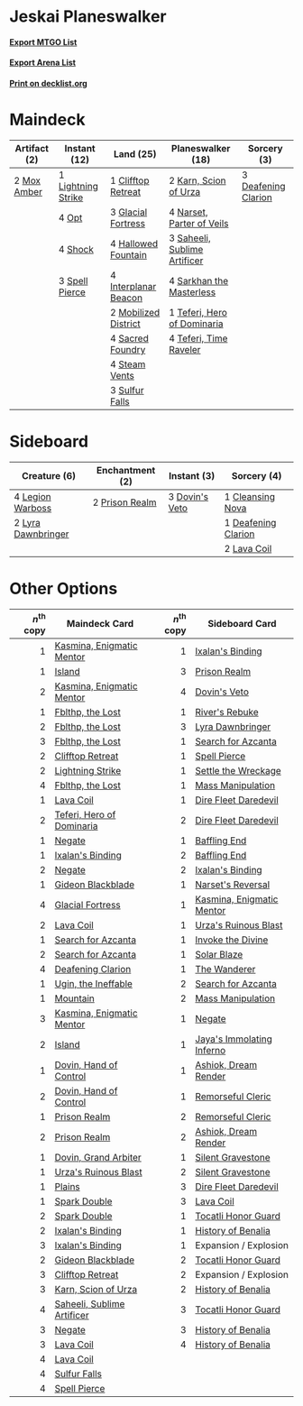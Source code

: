 # Jeskai Planeswalker

#### [Export MTGO List](../collection/Jeskai%20Planeswalker/Jeskai%20Planeswalker.txt)
#### [Export Arena List](../collection/Jeskai%20Planeswalker/Jeskai%20Planeswalker_arena.txt)
#### [Print on decklist.org](http://decklist.org/?deckmain=1%09Clifftop%20Retreat%0A3%09Deafening%20Clarion%0A3%09Glacial%20Fortress%0A4%09Hallowed%20Fountain%0A4%09Interplanar%20Beacon%0A2%09Karn,%20Scion%20of%20Urza%0A1%09Lightning%20Strike%0A2%09Mobilized%20District%0A2%09Mox%20Amber%0A4%09Narset,%20Parter%20of%20Veils%0A4%09Opt%0A4%09Sacred%20Foundry%0A3%09Saheeli,%20Sublime%20Artificer%0A4%09Sarkhan%20the%20Masterless%0A4%09Shock%0A3%09Spell%20Pierce%0A4%09Steam%20Vents%0A3%09Sulfur%20Falls%0A1%09Teferi,%20Hero%20of%20Dominaria%0A4%09Teferi,%20Time%20Raveler&deckside=1%09Cleansing%20Nova%0A1%09Deafening%20Clarion%0A3%09Dovin's%20Veto%0A2%09Lava%20Coil%0A4%09Legion%20Warboss%0A2%09Lyra%20Dawnbringer%0A2%09Prison%20Realm)
# Maindeck

|                                     Artifact (2)                                     |                                        Instant (12)                                         |                                           Land (25)                                           |                                           Planeswalker (18)                                           |                                         Sorcery (3)                                          |
|--------------------------------------------------------------------------------------|---------------------------------------------------------------------------------------------|-----------------------------------------------------------------------------------------------|-------------------------------------------------------------------------------------------------------|----------------------------------------------------------------------------------------------|
|2 [Mox Amber](http://gatherer.wizards.com/Pages/Card/Details.aspx?multiverseid=443112)|1 [Lightning Strike](http://gatherer.wizards.com/Pages/Card/Details.aspx?multiverseid=383299)|1 [Clifftop Retreat](http://gatherer.wizards.com/Pages/Card/Details.aspx?multiverseid=443127)  |2 [Karn, Scion of Urza](http://gatherer.wizards.com/Pages/Card/Details.aspx?multiverseid=442889)       |3 [Deafening Clarion](http://gatherer.wizards.com/Pages/Card/Details.aspx?multiverseid=452915)|
|                                                                                      |4 [Opt](http://gatherer.wizards.com/Pages/Card/Details.aspx?multiverseid=442948)             |3 [Glacial Fortress](http://gatherer.wizards.com/Pages/Card/Details.aspx?multiverseid=190562)  |4 [Narset, Parter of Veils](http://gatherer.wizards.com/Pages/Card/Details.aspx?multiverseid=460988)   |                                                                                              |
|                                                                                      |4 [Shock](http://gatherer.wizards.com/Pages/Card/Details.aspx?multiverseid=129732)           |4 [Hallowed Fountain](http://gatherer.wizards.com/Pages/Card/Details.aspx?multiverseid=97071)  |3 [Saheeli, Sublime Artificer](http://gatherer.wizards.com/Pages/Card/Details.aspx?multiverseid=461161)|                                                                                              |
|                                                                                      |3 [Spell Pierce](http://gatherer.wizards.com/Pages/Card/Details.aspx?multiverseid=425876)    |4 [Interplanar Beacon](http://gatherer.wizards.com/Pages/Card/Details.aspx?multiverseid=461174)|4 [Sarkhan the Masterless](http://gatherer.wizards.com/Pages/Card/Details.aspx?multiverseid=461070)    |                                                                                              |
|                                                                                      |                                                                                             |2 [Mobilized District](http://gatherer.wizards.com/Pages/Card/Details.aspx?multiverseid=461176)|1 [Teferi, Hero of Dominaria](http://gatherer.wizards.com/Pages/Card/Details.aspx?multiverseid=443095) |                                                                                              |
|                                                                                      |                                                                                             |4 [Sacred Foundry](http://gatherer.wizards.com/Pages/Card/Details.aspx?multiverseid=405106)    |4 [Teferi, Time Raveler](http://gatherer.wizards.com/Pages/Card/Details.aspx?multiverseid=461148)      |                                                                                              |
|                                                                                      |                                                                                             |4 [Steam Vents](http://gatherer.wizards.com/Pages/Card/Details.aspx?multiverseid=405109)       |                                                                                                       |                                                                                              |
|                                                                                      |                                                                                             |3 [Sulfur Falls](http://gatherer.wizards.com/Pages/Card/Details.aspx?multiverseid=443135)      |                                                                                                       |                                                                                              |


# Sideboard

|                                        Creature (6)                                         |                                     Enchantment (2)                                     |                                       Instant (3)                                       |                                         Sorcery (4)                                          |
|---------------------------------------------------------------------------------------------|-----------------------------------------------------------------------------------------|-----------------------------------------------------------------------------------------|----------------------------------------------------------------------------------------------|
|4 [Legion Warboss](http://gatherer.wizards.com/Pages/Card/Details.aspx?multiverseid=452859)  |2 [Prison Realm](http://gatherer.wizards.com/Pages/Card/Details.aspx?multiverseid=460953)|3 [Dovin's Veto](http://gatherer.wizards.com/Pages/Card/Details.aspx?multiverseid=461120)|1 [Cleansing Nova](http://gatherer.wizards.com/Pages/Card/Details.aspx?multiverseid=447145)   |
|2 [Lyra Dawnbringer](http://gatherer.wizards.com/Pages/Card/Details.aspx?multiverseid=442914)|                                                                                         |                                                                                         |1 [Deafening Clarion](http://gatherer.wizards.com/Pages/Card/Details.aspx?multiverseid=452915)|
|                                                                                             |                                                                                         |                                                                                         |2 [Lava Coil](http://gatherer.wizards.com/Pages/Card/Details.aspx?multiverseid=452858)        |


# Other Options

|*n*<sup>th</sup> copy|                                            Maindeck Card                                            |*n*<sup>th</sup> copy|                                           Sideboard Card                                           |
|--------------------:|-----------------------------------------------------------------------------------------------------|--------------------:|----------------------------------------------------------------------------------------------------|
|                    1|[Kasmina, Enigmatic Mentor](http://gatherer.wizards.com/Pages/Card/Details.aspx?multiverseid=460983) |                    1|[Ixalan's Binding](http://gatherer.wizards.com/Pages/Card/Details.aspx?multiverseid=435168)         |
|                    1|[Island](http://gatherer.wizards.com/Pages/Card/Details.aspx?multiverseid=439857)                    |                    3|[Prison Realm](http://gatherer.wizards.com/Pages/Card/Details.aspx?multiverseid=460953)             |
|                    2|[Kasmina, Enigmatic Mentor](http://gatherer.wizards.com/Pages/Card/Details.aspx?multiverseid=460983) |                    4|[Dovin's Veto](http://gatherer.wizards.com/Pages/Card/Details.aspx?multiverseid=461120)             |
|                    1|[Fblthp, the Lost](http://gatherer.wizards.com/Pages/Card/Details.aspx?multiverseid=460977)          |                    1|[River's Rebuke](http://gatherer.wizards.com/Pages/Card/Details.aspx?multiverseid=435223)           |
|                    2|[Fblthp, the Lost](http://gatherer.wizards.com/Pages/Card/Details.aspx?multiverseid=460977)          |                    3|[Lyra Dawnbringer](http://gatherer.wizards.com/Pages/Card/Details.aspx?multiverseid=442914)         |
|                    3|[Fblthp, the Lost](http://gatherer.wizards.com/Pages/Card/Details.aspx?multiverseid=460977)          |                    1|[Search for Azcanta](http://gatherer.wizards.com/Pages/Card/Details.aspx?multiverseid=435226)       |
|                    2|[Clifftop Retreat](http://gatherer.wizards.com/Pages/Card/Details.aspx?multiverseid=443127)          |                    1|[Spell Pierce](http://gatherer.wizards.com/Pages/Card/Details.aspx?multiverseid=425876)             |
|                    2|[Lightning Strike](http://gatherer.wizards.com/Pages/Card/Details.aspx?multiverseid=383299)          |                    1|[Settle the Wreckage](http://gatherer.wizards.com/Pages/Card/Details.aspx?multiverseid=435186)      |
|                    4|[Fblthp, the Lost](http://gatherer.wizards.com/Pages/Card/Details.aspx?multiverseid=460977)          |                    1|[Mass Manipulation](http://gatherer.wizards.com/Pages/Card/Details.aspx?multiverseid=457186)        |
|                    1|[Lava Coil](http://gatherer.wizards.com/Pages/Card/Details.aspx?multiverseid=452858)                 |                    1|[Dire Fleet Daredevil](http://gatherer.wizards.com/Pages/Card/Details.aspx?multiverseid=439756)     |
|                    2|[Teferi, Hero of Dominaria](http://gatherer.wizards.com/Pages/Card/Details.aspx?multiverseid=443095) |                    2|[Dire Fleet Daredevil](http://gatherer.wizards.com/Pages/Card/Details.aspx?multiverseid=439756)     |
|                    1|[Negate](http://gatherer.wizards.com/Pages/Card/Details.aspx?multiverseid=423707)                    |                    1|[Baffling End](http://gatherer.wizards.com/Pages/Card/Details.aspx?multiverseid=439658)             |
|                    1|[Ixalan's Binding](http://gatherer.wizards.com/Pages/Card/Details.aspx?multiverseid=435168)          |                    2|[Baffling End](http://gatherer.wizards.com/Pages/Card/Details.aspx?multiverseid=439658)             |
|                    2|[Negate](http://gatherer.wizards.com/Pages/Card/Details.aspx?multiverseid=423707)                    |                    2|[Ixalan's Binding](http://gatherer.wizards.com/Pages/Card/Details.aspx?multiverseid=435168)         |
|                    1|[Gideon Blackblade](http://gatherer.wizards.com/Pages/Card/Details.aspx?multiverseid=463943)         |                    1|[Narset's Reversal](http://gatherer.wizards.com/Pages/Card/Details.aspx?multiverseid=460989)        |
|                    4|[Glacial Fortress](http://gatherer.wizards.com/Pages/Card/Details.aspx?multiverseid=190562)          |                    1|[Kasmina, Enigmatic Mentor](http://gatherer.wizards.com/Pages/Card/Details.aspx?multiverseid=460983)|
|                    2|[Lava Coil](http://gatherer.wizards.com/Pages/Card/Details.aspx?multiverseid=452858)                 |                    1|[Urza's Ruinous Blast](http://gatherer.wizards.com/Pages/Card/Details.aspx?multiverseid=442927)     |
|                    1|[Search for Azcanta](http://gatherer.wizards.com/Pages/Card/Details.aspx?multiverseid=435226)        |                    1|[Invoke the Divine](http://gatherer.wizards.com/Pages/Card/Details.aspx?multiverseid=442910)        |
|                    2|[Search for Azcanta](http://gatherer.wizards.com/Pages/Card/Details.aspx?multiverseid=435226)        |                    1|[Solar Blaze](http://gatherer.wizards.com/Pages/Card/Details.aspx?multiverseid=461143)              |
|                    4|[Deafening Clarion](http://gatherer.wizards.com/Pages/Card/Details.aspx?multiverseid=452915)         |                    1|[The Wanderer](http://gatherer.wizards.com/Pages/Card/Details.aspx?multiverseid=460964)             |
|                    1|[Ugin, the Ineffable](http://gatherer.wizards.com/Pages/Card/Details.aspx?multiverseid=460929)       |                    2|[Search for Azcanta](http://gatherer.wizards.com/Pages/Card/Details.aspx?multiverseid=435226)       |
|                    1|[Mountain](http://gatherer.wizards.com/Pages/Card/Details.aspx?multiverseid=439859)                  |                    2|[Mass Manipulation](http://gatherer.wizards.com/Pages/Card/Details.aspx?multiverseid=457186)        |
|                    3|[Kasmina, Enigmatic Mentor](http://gatherer.wizards.com/Pages/Card/Details.aspx?multiverseid=460983) |                    1|[Negate](http://gatherer.wizards.com/Pages/Card/Details.aspx?multiverseid=423707)                   |
|                    2|[Island](http://gatherer.wizards.com/Pages/Card/Details.aspx?multiverseid=439857)                    |                    1|[Jaya's Immolating Inferno](http://gatherer.wizards.com/Pages/Card/Details.aspx?multiverseid=443021)|
|                    1|[Dovin, Hand of Control](http://gatherer.wizards.com/Pages/Card/Details.aspx?multiverseid=461156)    |                    1|[Ashiok, Dream Render](http://gatherer.wizards.com/Pages/Card/Details.aspx?multiverseid=461155)     |
|                    2|[Dovin, Hand of Control](http://gatherer.wizards.com/Pages/Card/Details.aspx?multiverseid=461156)    |                    1|[Remorseful Cleric](http://gatherer.wizards.com/Pages/Card/Details.aspx?multiverseid=447169)        |
|                    1|[Prison Realm](http://gatherer.wizards.com/Pages/Card/Details.aspx?multiverseid=460953)              |                    2|[Remorseful Cleric](http://gatherer.wizards.com/Pages/Card/Details.aspx?multiverseid=447169)        |
|                    2|[Prison Realm](http://gatherer.wizards.com/Pages/Card/Details.aspx?multiverseid=460953)              |                    2|[Ashiok, Dream Render](http://gatherer.wizards.com/Pages/Card/Details.aspx?multiverseid=461155)     |
|                    1|[Dovin, Grand Arbiter](http://gatherer.wizards.com/Pages/Card/Details.aspx?multiverseid=457311)      |                    1|[Silent Gravestone](http://gatherer.wizards.com/Pages/Card/Details.aspx?multiverseid=439846)        |
|                    1|[Urza's Ruinous Blast](http://gatherer.wizards.com/Pages/Card/Details.aspx?multiverseid=442927)      |                    2|[Silent Gravestone](http://gatherer.wizards.com/Pages/Card/Details.aspx?multiverseid=439846)        |
|                    1|[Plains](http://gatherer.wizards.com/Pages/Card/Details.aspx?multiverseid=439856)                    |                    3|[Dire Fleet Daredevil](http://gatherer.wizards.com/Pages/Card/Details.aspx?multiverseid=439756)     |
|                    1|[Spark Double](http://gatherer.wizards.com/Pages/Card/Details.aspx?multiverseid=460995)              |                    3|[Lava Coil](http://gatherer.wizards.com/Pages/Card/Details.aspx?multiverseid=452858)                |
|                    2|[Spark Double](http://gatherer.wizards.com/Pages/Card/Details.aspx?multiverseid=460995)              |                    1|[Tocatli Honor Guard](http://gatherer.wizards.com/Pages/Card/Details.aspx?multiverseid=435194)      |
|                    2|[Ixalan's Binding](http://gatherer.wizards.com/Pages/Card/Details.aspx?multiverseid=435168)          |                    1|[History of Benalia](http://gatherer.wizards.com/Pages/Card/Details.aspx?multiverseid=442909)       |
|                    3|[Ixalan's Binding](http://gatherer.wizards.com/Pages/Card/Details.aspx?multiverseid=435168)          |                    1|Expansion / Explosion                                                                               |
|                    2|[Gideon Blackblade](http://gatherer.wizards.com/Pages/Card/Details.aspx?multiverseid=463943)         |                    2|[Tocatli Honor Guard](http://gatherer.wizards.com/Pages/Card/Details.aspx?multiverseid=435194)      |
|                    3|[Clifftop Retreat](http://gatherer.wizards.com/Pages/Card/Details.aspx?multiverseid=443127)          |                    2|Expansion / Explosion                                                                               |
|                    3|[Karn, Scion of Urza](http://gatherer.wizards.com/Pages/Card/Details.aspx?multiverseid=442889)       |                    2|[History of Benalia](http://gatherer.wizards.com/Pages/Card/Details.aspx?multiverseid=442909)       |
|                    4|[Saheeli, Sublime Artificer](http://gatherer.wizards.com/Pages/Card/Details.aspx?multiverseid=461161)|                    3|[Tocatli Honor Guard](http://gatherer.wizards.com/Pages/Card/Details.aspx?multiverseid=435194)      |
|                    3|[Negate](http://gatherer.wizards.com/Pages/Card/Details.aspx?multiverseid=423707)                    |                    3|[History of Benalia](http://gatherer.wizards.com/Pages/Card/Details.aspx?multiverseid=442909)       |
|                    3|[Lava Coil](http://gatherer.wizards.com/Pages/Card/Details.aspx?multiverseid=452858)                 |                    4|[History of Benalia](http://gatherer.wizards.com/Pages/Card/Details.aspx?multiverseid=442909)       |
|                    4|[Lava Coil](http://gatherer.wizards.com/Pages/Card/Details.aspx?multiverseid=452858)                 |                     |                                                                                                    |
|                    4|[Sulfur Falls](http://gatherer.wizards.com/Pages/Card/Details.aspx?multiverseid=443135)              |                     |                                                                                                    |
|                    4|[Spell Pierce](http://gatherer.wizards.com/Pages/Card/Details.aspx?multiverseid=425876)              |                     |                                                                                                    |

